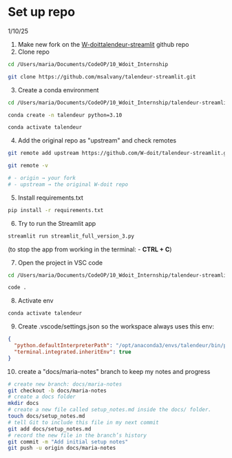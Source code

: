 # Set up repo

1/10/25

1. Make new fork on the [W-doit](https://github.com/W-doit)[talendeur-streamlit](https://github.com/W-doit/talendeur-streamlit) github repo
2. Clone repo
``` bash
cd /Users/maria/Documents/CodeOP/10_Wdoit_Internship

git clone https://github.com/msalvany/talendeur-streamlit.git
```
3. Create a conda environment 
``` bash
cd /Users/maria/Documents/CodeOP/10_Wdoit_Internship/talendeur-streamlit

conda create -n talendeur python=3.10

conda activate talendeur
```
4. Add the original repo as "upstream" and check remotes
```bash
git remote add upstream https://github.com/W-doit/talendeur-streamlit.git

git remote -v

# - origin → your fork
# - upstream → the original W-doit repo
```
5. Install requirements.txt
``` bash
pip install -r requirements.txt
```
6. Try to run the Streamlit app
```bash
streamlit run streamlit_full_version_3.py
```
(to stop the app from working in the terminal: - **CTRL + C**)

7. Open the project in VSC code
``` bash
cd /Users/maria/Documents/CodeOP/10_Wdoit_Internship/talendeur-streamlit

code .
```
8. Activate env
``` bash
conda activate talendeur
```

9. Create .vscode/settings.json so the workspace always uses this env:
``` json
{
  "python.defaultInterpreterPath": "/opt/anaconda3/envs/talendeur/bin/python",
  "terminal.integrated.inheritEnv": true
}
```
10. create a "docs/maria-notes"
 branch to keep my notes and progress
``` bash
# create new branch: docs/maria-notes
git checkout -b docs/maria-notes
# create a docs folder
mkdir docs
# create a new file called setup_notes.md inside the docs/ folder.
touch docs/setup_notes.md
# tell Git to include this file in my next commit
git add docs/setup_notes.md
# record the new file in the branch’s history
git commit -m "Add initial setup notes"
git push -u origin docs/maria-notes
```
